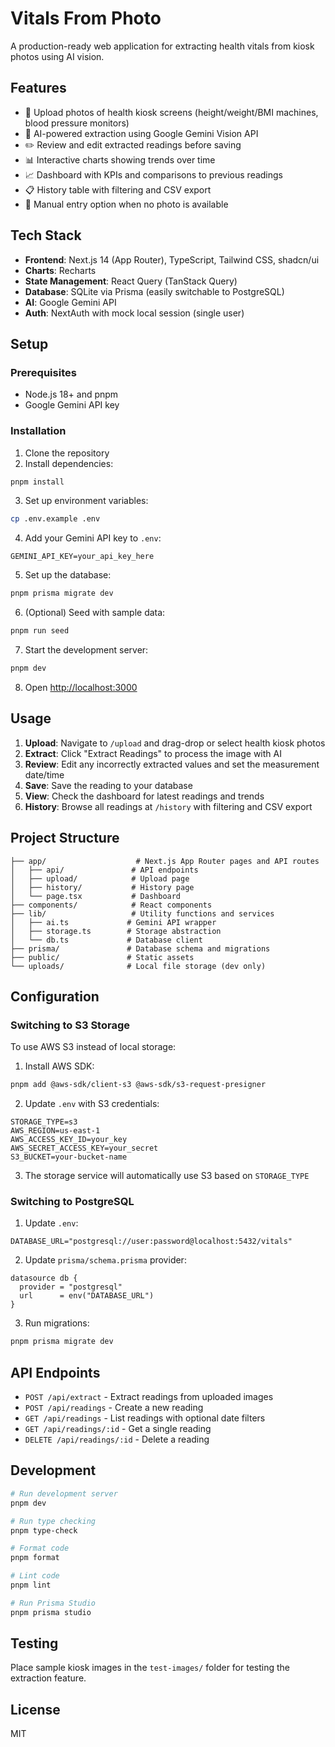 # Vitals From Photo

A production-ready web application for extracting health vitals from kiosk photos using AI vision.

## Features

- 📸 Upload photos of health kiosk screens (height/weight/BMI machines, blood pressure monitors)
- 🤖 AI-powered extraction using Google Gemini Vision API
- ✏️ Review and edit extracted readings before saving
- 📊 Interactive charts showing trends over time
- 📈 Dashboard with KPIs and comparisons to previous readings
- 📋 History table with filtering and CSV export
- 🔄 Manual entry option when no photo is available

## Tech Stack

- **Frontend**: Next.js 14 (App Router), TypeScript, Tailwind CSS, shadcn/ui
- **Charts**: Recharts
- **State Management**: React Query (TanStack Query)
- **Database**: SQLite via Prisma (easily switchable to PostgreSQL)
- **AI**: Google Gemini API
- **Auth**: NextAuth with mock local session (single user)

## Setup

### Prerequisites

- Node.js 18+ and pnpm
- Google Gemini API key

### Installation

1. Clone the repository
2. Install dependencies:

```bash
pnpm install
```

3. Set up environment variables:

```bash
cp .env.example .env
```

4. Add your Gemini API key to `.env`:

```
GEMINI_API_KEY=your_api_key_here
```

5. Set up the database:

```bash
pnpm prisma migrate dev
```

6. (Optional) Seed with sample data:

```bash
pnpm run seed
```

7. Start the development server:

```bash
pnpm dev
```

8. Open [http://localhost:3000](http://localhost:3000)

## Usage

1. **Upload**: Navigate to `/upload` and drag-drop or select health kiosk photos
2. **Extract**: Click "Extract Readings" to process the image with AI
3. **Review**: Edit any incorrectly extracted values and set the measurement date/time
4. **Save**: Save the reading to your database
5. **View**: Check the dashboard for latest readings and trends
6. **History**: Browse all readings at `/history` with filtering and CSV export

## Project Structure

```
├── app/                    # Next.js App Router pages and API routes
│   ├── api/               # API endpoints
│   ├── upload/            # Upload page
│   ├── history/           # History page
│   └── page.tsx           # Dashboard
├── components/            # React components
├── lib/                   # Utility functions and services
│   ├── ai.ts             # Gemini API wrapper
│   ├── storage.ts        # Storage abstraction
│   └── db.ts             # Database client
├── prisma/               # Database schema and migrations
├── public/               # Static assets
└── uploads/              # Local file storage (dev only)
```

## Configuration

### Switching to S3 Storage

To use AWS S3 instead of local storage:

1. Install AWS SDK:

```bash
pnpm add @aws-sdk/client-s3 @aws-sdk/s3-request-presigner
```

2. Update `.env` with S3 credentials:

```
STORAGE_TYPE=s3
AWS_REGION=us-east-1
AWS_ACCESS_KEY_ID=your_key
AWS_SECRET_ACCESS_KEY=your_secret
S3_BUCKET=your-bucket-name
```

3. The storage service will automatically use S3 based on `STORAGE_TYPE`

### Switching to PostgreSQL

1. Update `.env`:

```
DATABASE_URL="postgresql://user:password@localhost:5432/vitals"
```

2. Update `prisma/schema.prisma` provider:

```prisma
datasource db {
  provider = "postgresql"
  url      = env("DATABASE_URL")
}
```

3. Run migrations:

```bash
pnpm prisma migrate dev
```

## API Endpoints

- `POST /api/extract` - Extract readings from uploaded images
- `POST /api/readings` - Create a new reading
- `GET /api/readings` - List readings with optional date filters
- `GET /api/readings/:id` - Get a single reading
- `DELETE /api/readings/:id` - Delete a reading

## Development

```bash
# Run development server
pnpm dev

# Run type checking
pnpm type-check

# Format code
pnpm format

# Lint code
pnpm lint

# Run Prisma Studio
pnpm prisma studio
```

## Testing

Place sample kiosk images in the `test-images/` folder for testing the extraction feature.

## License

MIT
